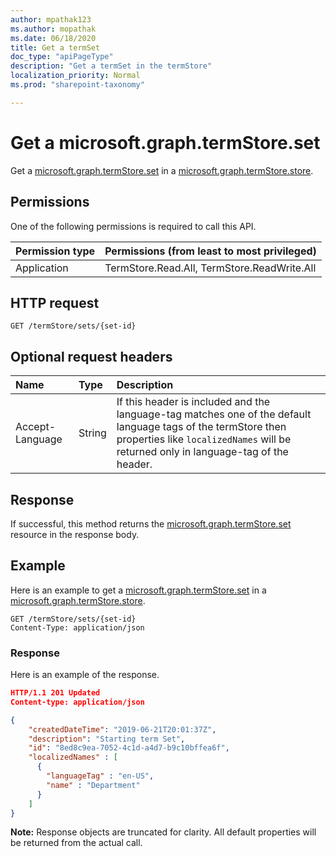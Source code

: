 ```yaml
---
author: mpathak123
ms.author: mopathak
ms.date: 06/18/2020
title: Get a termSet
doc_type: "apiPageType"
description: "Get a termSet in the termStore"
localization_priority: Normal
ms.prod: "sharepoint-taxonomy"

---
```

# Get a microsoft.graph.termStore.set

Get a  [microsoft.graph.termStore.set] in a [microsoft.graph.termStore.store].

## Permissions

One of the following permissions is required to call this API. 

|Permission type      | Permissions (from least to most privileged)              |
|:--------------------|:---------------------------------------------------------|
|Application | TermStore.Read.All, TermStore.ReadWrite.All |


## HTTP request

```http
GET /termStore/sets/{set-id}
```

## Optional request headers
| Name          | Type   | Description                                                             |
|:--------------|:-------|:---------------|
| Accept-Language | String | If this header is included and the language-tag matches one of the default language tags of the termStore then properties like `localizedNames` will be returned only in language-tag of the header.

## Response

If successful, this method returns the [microsoft.graph.termStore.set] resource in the response body.

## Example
Here is an example to get a [microsoft.graph.termStore.set] in a [microsoft.graph.termStore.store].

```http
GET /termStore/sets/{set-id}
Content-Type: application/json
```

### Response
Here is an example of the response.

```json
HTTP/1.1 201 Updated
Content-type: application/json

{
    "createdDateTime": "2019-06-21T20:01:37Z",  
    "description": "Starting term Set",
    "id": "8ed8c9ea-7052-4c1d-a4d7-b9c10bffea6f",
    "localizedNames" : [
      {
        "languageTag" : "en-US",
        "name" : "Department"
      }
    ]
}
```

**Note:** Response objects are truncated for clarity.
All default properties will be returned from the actual call.

[microsoft.graph.termStore.group]: ../resources/termGroup.md
[microsoft.graph.termStore.set]: ../resources/termSet.md
[microsoft.graph.termStore.store]: ../resources/termStore.md

<!--
{
  "type": "#page.annotation",
  "description": "Get termSet entity in termStore",
  "keywords": "term,termStore",
  "section": "documentation",
  "tocPath": "termStore/Get termSet",
  "suppressions": [
  ]
}
-->

